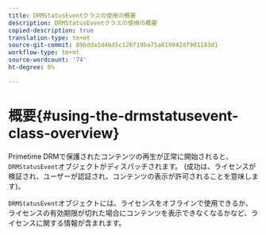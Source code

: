 ```yaml
---
title: DRMStatusEventクラスの使用の概要
description: DRMStatusEventクラスの使用の概要
copied-description: true
translation-type: tm+mt
source-git-commit: 89bdda1d4bd5c126f19ba75a819942df901183d1
workflow-type: tm+mt
source-wordcount: '74'
ht-degree: 0%

---
```



# 概要{#using-the-drmstatusevent-class-overview}

Primetime DRMで保護されたコンテンツの再生が正常に開始されると、`DRMStatusEvent`オブジェクトがディスパッチされます。 (成功は、ライセンスが検証され、ユーザーが認証され、コンテンツの表示が許可されることを意味します)。

`DRMStatusEvent`オブジェクトには、ライセンスをオフラインで使用できるか、ライセンスの有効期限が切れた場合にコンテンツを表示できなくなるかなど、ライセンスに関する情報が含まれます。
